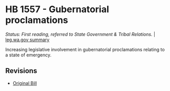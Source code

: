 # HB 1557 - Gubernatorial proclamations
*Status: First reading, referred to State Government & Tribal Relations.* | [leg.wa.gov summary](https://app.leg.wa.gov/billsummary?BillNumber=1557&Year=2021)

Increasing legislative involvement in gubernatorial proclamations relating to a state of emergency.

## Revisions
* [Original Bill](1/)